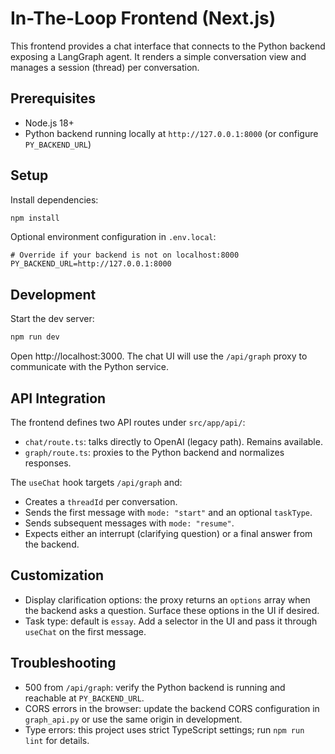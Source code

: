 # In-The-Loop Frontend (Next.js)

This frontend provides a chat interface that connects to the Python backend exposing a LangGraph agent. It renders a simple conversation view and manages a session (thread) per conversation.

## Prerequisites

- Node.js 18+
- Python backend running locally at `http://127.0.0.1:8000` (or configure `PY_BACKEND_URL`)

## Setup

Install dependencies:

```powershell
npm install
```

Optional environment configuration in `.env.local`:

```env
# Override if your backend is not on localhost:8000
PY_BACKEND_URL=http://127.0.0.1:8000
```

## Development

Start the dev server:

```powershell
npm run dev
```

Open http://localhost:3000. The chat UI will use the `/api/graph` proxy to communicate with the Python service.

## API Integration

The frontend defines two API routes under `src/app/api/`:

- `chat/route.ts`: talks directly to OpenAI (legacy path). Remains available.
- `graph/route.ts`: proxies to the Python backend and normalizes responses.

The `useChat` hook targets `/api/graph` and:

- Creates a `threadId` per conversation.
- Sends the first message with `mode: "start"` and an optional `taskType`.
- Sends subsequent messages with `mode: "resume"`.
- Expects either an interrupt (clarifying question) or a final answer from the backend.

## Customization

- Display clarification options: the proxy returns an `options` array when the backend asks a question. Surface these options in the UI if desired.
- Task type: default is `essay`. Add a selector in the UI and pass it through `useChat` on the first message.

## Troubleshooting

- 500 from `/api/graph`: verify the Python backend is running and reachable at `PY_BACKEND_URL`.
- CORS errors in the browser: update the backend CORS configuration in `graph_api.py` or use the same origin in development.
- Type errors: this project uses strict TypeScript settings; run `npm run lint` for details.
